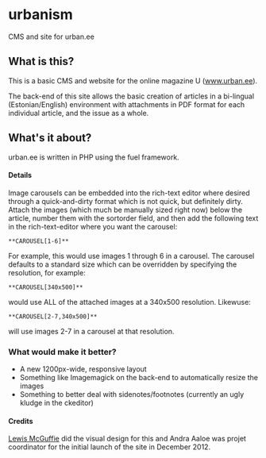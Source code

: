 urbanism
========

CMS and site for urban.ee



## What is this?

This is a basic CMS and website for the online magazine U (www.urban.ee).

The back-end of this site allows the basic creation of articles in a bi-lingual (Estonian/English) environment with attachments in PDF format for each individual article, and the issue as a whole.

## What's it about?

urban.ee is written in PHP using the fuel framework. 

#### Details

Image carousels can be embedded into the rich-text editor where desired through a quick-and-dirty format which is not quick, but definitely dirty. Attach the images (which much be manually sized right now) below the article, number them with the sortorder field, and then add the following text in the rich-text-editor where you want the carousel:
    
    **CAROUSEL[1-6]**

For example, this would use images 1 through 6 in a carousel. The carousel defaults to a standard size which can be overridden by specifying the resolution, for example:
    
    **CAROUSEL[340x500]**

would use ALL of the attached images at a 340x500 resolution. Likewuse:
    
    **CAROUSEL[2-7,340x500]**

will use images 2-7 in a carousel at that resolution.


### What would make it better?

* A new 1200px-wide, responsive layout
* Something like Imagemagick on the back-end to automatically resize the images
* Something to better deal with sidenotes/footnotes (currently an ugly kludge in the ckeditor)

#### Credits
[Lewis McGuffie](http://lewisdoesdesign.com/) did the visual design for this and Andra Aaloe was projet coordinator for the initial launch of the site in December 2012.

